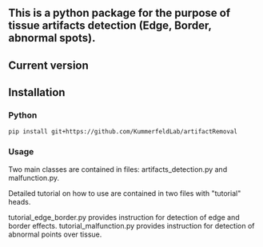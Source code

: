 


## This is a python package for the purpose of tissue artifacts detection (Edge, Border, abnormal spots).




## Current version 

## Installation 

### Python
```
pip install git+https://github.com/KummerfeldLab/artifactRemoval
```
### Usage 
Two main classes are contained in files: artifacts_detection.py and malfunction.py. 

Detailed tutorial on how to use are contained in two files with "tutorial" heads. 

tutorial_edge_border.py provides instruction for detection of edge and border effects.
tutorial_malfunction.py provides instruction for detection of abnormal points over tissue. 